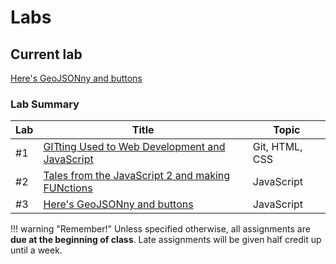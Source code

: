 # Labs

## Current lab

[Here's GeoJSONny and buttons](week3/index.md)

### Lab Summary

|Lab|Title|Topic|
|----|-----|-----|
|#1|[GITting Used to Web Development and JavaScript](week1/index.md)|Git, HTML, CSS|
|#2|[Tales from the JavaScript 2 and making FUNctions](week2/index.md)|JavaScript|
|#3|[Here's GeoJSONny and buttons](week3/index.md)|JavaScript

!!! warning "Remember!"
    Unless specified otherwise, all assignments are **due at the beginning of class**. Late assignments will be given half credit up until a week.
